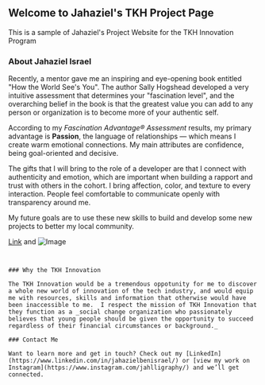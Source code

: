 ## Welcome to Jahaziel's TKH Project Page
This is a sample of Jahaziel's Project Website for the TKH Innovation Program


### About Jahaziel Israel

Recently, a mentor gave me an inspiring and eye-opening book entitled "How the World See's You". The author Sally Hogshead developed a very intuitive assessment that determines your "fascination level", and the overarching belief in the book is that the greatest value you can add to any person or organization is to become more of your authentic self.

According to my _Fascination Advantage® Assessment_ results, my primary advantage is **Passion**, the language of relationships — which means I create warm emotional connections. My main attributes are confidence, being goal-oriented and decisive.

The gifts that I will bring to the role of a developer are that I connect with authenticity and emotion, which are important when building a rapport and trust with others in the cohort. I bring affection, color, and texture to every interaction. People feel comfortable to communicate openly with transparency around me.

My future goals are to use these new skills to build and develop some new projects to better my local community.

[Link](url) and ![Image](https://drive.google.com/file/d/0B-qD_uZiCLj5aVRCZEZsdFc0Mnc/view?usp=sharing)
```


### Why the TKH Innovation 

The TKH Innovation would be a tremendous oppotunity for me to discover a whole new world of innovation of the tech industry, and would equip me with resources, skills and information that otherwise would have been inaccessible to me.  I respect the mission of TKH Innovation that they function as a _social change organization who passionately believes that young people should be given the opportunity to succeed regardless of their financial circumstances or background._

### Contact Me

Want to learn more and get in touch? Check out my [LinkedIn](https://www.linkedin.com/in/jahazielbenisrael/) or [view my work on Instagram](https://www.instagram.com/jahlligraphy/) and we’ll get connected.
